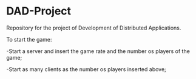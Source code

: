 # DAD-Project
Repository for the project of Development of Distributed Applications.

To start the game:

-Start a server and insert the game rate and the number os players of the game;

-Start as many clients as the number os players inserted above;

